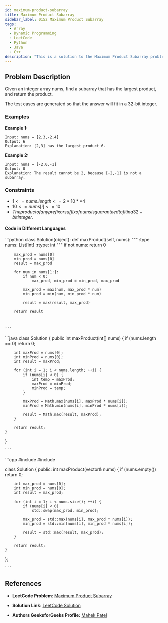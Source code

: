 ```yaml
---
id: maximum-product-subarray
title: Maximum Product Subarray
sidebar_label: 0152 Maximum Product Subarray
tags:
  - Array
  - Dynamic Programming
  - LeetCode
  - Python
  - Java
  - C++
description: "This is a solution to the Maximum Product Subarray problem on LeetCode."
---
```


## Problem Description

Given an integer array nums, find a subarray that has the largest product, and return the product.

The test cases are generated so that the answer will fit in a 32-bit integer.

### Examples

**Example 1:**

```
Input: nums = [2,3,-2,4]
Output: 6
Explanation: [2,3] has the largest product 6.
```

**Example 2:**

```
Input: nums = [-2,0,-1]
Output: 0
Explanation: The result cannot be 2, because [-2,-1] is not a subarray.
```

### Constraints

- $1 <= nums.length <= 2 * 10**4$
- $10 <= nums[i] <= 10$
- $The product of any prefix or suffix of nums is guaranteed to fit in a 32-bit integer.$


#### Code in Different Languages

<Tabs>
  <TabItem value="Python" label="Python">
  <SolutionAuthor name="@mahek0620"/>
   ```python
    class Solution(object):
    def maxProduct(self, nums):
        """
        :type nums: List[int]
        :rtype: int
        """
        if not nums:
            return 0
        
        max_prod = nums[0]
        min_prod = nums[0]
        result = max_prod
        
        for num in nums[1:]:
            if num < 0:
                max_prod, min_prod = min_prod, max_prod
            
            max_prod = max(num, max_prod * num)
            min_prod = min(num, min_prod * num)
            
            result = max(result, max_prod)
        
        return result



    ```

  </TabItem>
  <TabItem value="Java" label="Java">
  <SolutionAuthor name="@mahek0620"/>
   ```java
    class Solution {
    public int maxProduct(int[] nums) {
        if (nums.length == 0)
            return 0;
        
        int maxProd = nums[0];
        int minProd = nums[0];
        int result = maxProd;
        
        for (int i = 1; i < nums.length; ++i) {
            if (nums[i] < 0) {
                int temp = maxProd;
                maxProd = minProd;
                minProd = temp;
            }
            
            maxProd = Math.max(nums[i], maxProd * nums[i]);
            minProd = Math.min(nums[i], minProd * nums[i]);
            
            result = Math.max(result, maxProd);
        }
        
        return result;
    }
}


    ```

  </TabItem>
  <TabItem value="C++" label="C++">
  <SolutionAuthor name="@mahek0620"/>
   ```cpp
   #include <vector>
#include <algorithm>

class Solution {
public:
    int maxProduct(vector<int>& nums) {
        if (nums.empty())
            return 0;
        
        int max_prod = nums[0];
        int min_prod = nums[0];
        int result = max_prod;
        
        for (int i = 1; i < nums.size(); ++i) {
            if (nums[i] < 0)
                std::swap(max_prod, min_prod);
            
            max_prod = std::max(nums[i], max_prod * nums[i]);
            min_prod = std::min(nums[i], min_prod * nums[i]);
            
            result = std::max(result, max_prod);
        }
        
        return result;
    }
};


    ```

  </TabItem>
</Tabs>


</TabItem>

</Tabs>

## References

- **LeetCode Problem**: [Maximum Product Subarray](https://leetcode.com/problems/maximum-product-subarray/)

- **Solution Link**: [LeetCode Solution](https://leetcode.com/problems/maximum-product-subarray/solution/)

- **Authors GeeksforGeeks Profile:** [Mahek Patel](https://leetcode.com/u/mahekrpatel611/)
